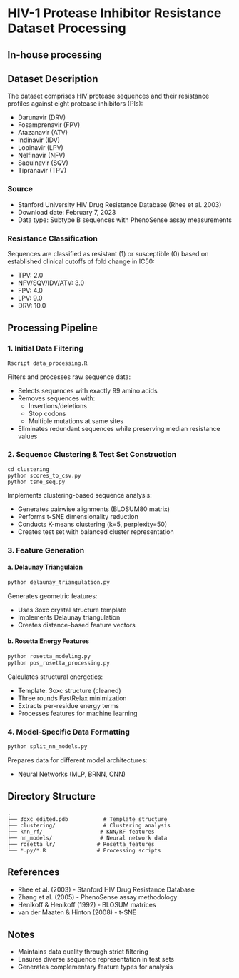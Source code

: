 # HIV-1 Protease Inhibitor Resistance Dataset Processing
## In-house processing
## Dataset Description
The dataset comprises HIV protease sequences and their resistance profiles against eight protease inhibitors (PIs):
- Darunavir (DRV)
- Fosamprenavir (FPV)
- Atazanavir (ATV)
- Indinavir (IDV)
- Lopinavir (LPV)
- Nelfinavir (NFV)
- Saquinavir (SQV)
- Tipranavir (TPV)
### Source
- Stanford University HIV Drug Resistance Database (Rhee et al. 2003)
- Download date: February 7, 2023
- Data type: Subtype B sequences with PhenoSense assay measurements
### Resistance Classification
Sequences are classified as resistant (1) or susceptible (0) based on established clinical cutoffs of fold change in IC50:
- TPV: 2.0
- NFV/SQV/IDV/ATV: 3.0
- FPV: 4.0
- LPV: 9.0
- DRV: 10.0
## Processing Pipeline
### 1. Initial Data Filtering
```R
Rscript data_processing.R
```
Filters and processes raw sequence data:
- Selects sequences with exactly 99 amino acids
- Removes sequences with:
  - Insertions/deletions
  - Stop codons
  - Multiple mutations at same sites
- Eliminates redundant sequences while preserving median resistance values
### 2. Sequence Clustering & Test Set Construction
```
cd clustering
python scores_to_csv.py
python tsne_seq.py
```
Implements clustering-based sequence analysis:
- Generates pairwise alignments (BLOSUM80 matrix)
- Performs t-SNE dimensionality reduction
- Conducts K-means clustering (k=5, perplexity=50)
- Creates test set with balanced cluster representation
### 3. Feature Generation
#### a. Delaunay Triangulaion
```python
python delaunay_triangulation.py
```
Generates geometric features:
- Uses 3oxc crystal structure template
- Implements Delaunay triangulation
- Creates distance-based feature vectors
#### b. Rosetta Energy Features
```python
python rosetta_modeling.py
python pos_rosetta_processing.py
```
Calculates structural energetics:
- Template: 3oxc structure (cleaned)
- Three rounds FastRelax minimization
- Extracts per-residue energy terms
- Processes features for machine learning
### 4. Model-Specific Data Formatting
```python
python split_nn_models.py
```
Prepares data for different model architectures:
- Neural Networks (MLP, BRNN, CNN)
## Directory Structure
```
.
├── 3oxc_edited.pdb           # Template structure
├── clustering/               # Clustering analysis
├── knn_rf/                  # KNN/RF features
├── nn_models/               # Neural network data
├── rosetta_lr/             # Rosetta features
└── *.py/*.R                # Processing scripts
```
## References
- Rhee et al. (2003) - Stanford HIV Drug Resistance Database
- Zhang et al. (2005) - PhenoSense assay methodology
- Henikoff & Henikoff (1992) - BLOSUM matrices
- van der Maaten & Hinton (2008) - t-SNE
## Notes
- Maintains data quality through strict filtering
- Ensures diverse sequence representation in test sets
- Generates complementary feature types for analysis
